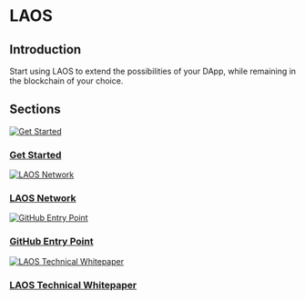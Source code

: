 # LAOS

## Introduction

Start using LAOS to extend the possibilities of your DApp, while remaining in the blockchain of your choice.

## Sections

<div
  style={{
    display: 'grid',
    gridTemplateColumns: 'repeat(2, 1fr)',
    gap: '1.5rem',
  }}
>
  <div style={{ textAlign: 'center' }}>
    <a href="/learn/bridgeless-minting/introduction">
      <img
        src="/img/laos_ball.avif"
        alt="Get Started"
        style={{
          maxWidth: '100%',
          borderRadius: '8px',
        }}
      />
    </a>
    <h3>
      <a href="/learn/bridgeless-minting/introduction">Get Started</a>
    </h3>
  </div>

  <div style={{ textAlign: 'center' }}>
    <a href="https://laosnetwork.io/">
      <img
        src="/img/laos_token.avif"
        alt="LAOS Network"
        style={{
          maxWidth: '100%',
          borderRadius: '8px',
        }}
      />
    </a>
    <h3>
    <a href="https://laosnetwork.io/">LAOS Network</a>
    </h3>
  </div>

  <div style={{ textAlign: 'center' }}>
    <a href="https://github.com/freeverseio/laos">
      <img
        src="/img/laos_github.avif"
        alt="GitHub Entry Point"
        style={{
          maxWidth: '100%',
          borderRadius: '8px',
        }}
      />
    </a>
    <h3>
      <a href="https://github.com/freeverseio/laos">GitHub Entry Point</a>
    </h3>
  </div>

  <div style={{ textAlign: 'center' }}>
    <a href="https://github.com/freeverseio/laos">
      <img
        src="/img/laos_tokenomics.avif"
        alt="LAOS Technical Whitepaper"
        style={{
          maxWidth: '100%',
          borderRadius: '8px',
        }}
      />
    </a>
    <h3>
      <a href="https://github.com/freeverseio/laos">LAOS Technical Whitepaper</a>
    </h3>
  </div>
</div>
